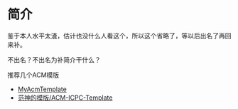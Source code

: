 # 简介

鉴于本人水平太渣，估计也没什么人看这个，所以这个省略了，等以后出名了再回来补。

不出名？不出名为补简介干什么？

推荐几个ACM模版

* [MyAcmTemplate](https://jiangoil.gitbooks.io/myacmtemplate/content/index.html)
* [范神的模版/ACM-ICPC-Template](https://github.com/fz568573448/ACM-ICPC-Template/tree/master/模板)